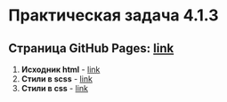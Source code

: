 # Практическая задача 4.1.3
## Страница GitHub Pages: [link](#)
1. **Исходник html** - [link](#)
1. **Стили в scss** - [link](#)
1. **Стили в css** - [link](#)
